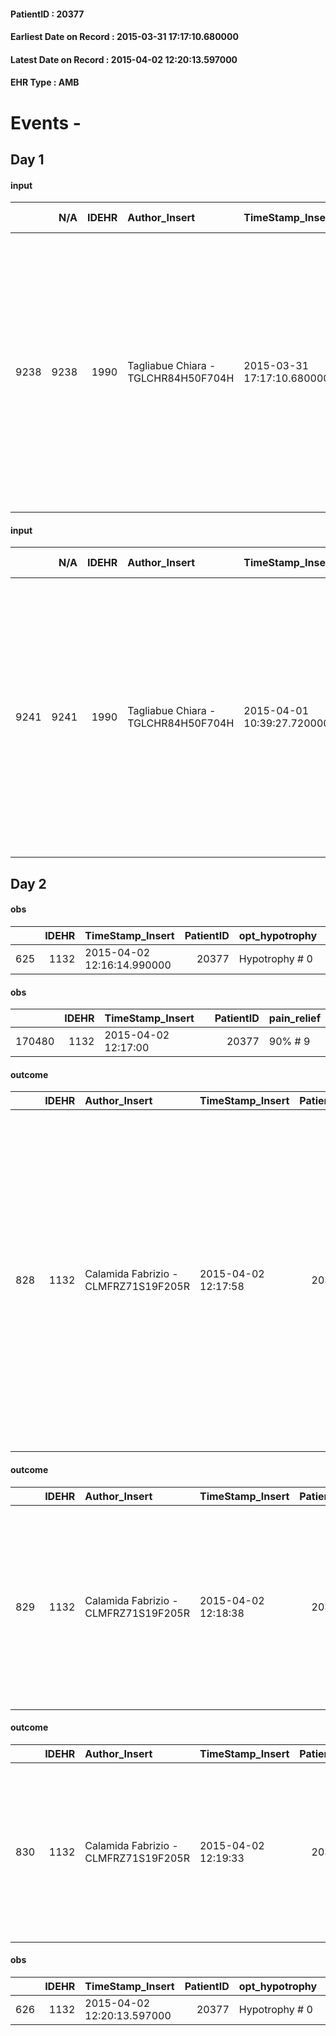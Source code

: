 
#### PatientID : 20377
#### Earliest Date on Record : 2015-03-31 17:17:10.680000
#### Latest Date on Record : 2015-04-02 12:20:13.597000
#### EHR Type : AMB

# Events - 

## Day 1

#### input
|      |    N/A |   IDEHR | Author_Insert                       | TimeStamp_Insert           | EHRType   |   PatientID |   IDDigitalSignDocument | persone_vicine   |   Unnamed: 0_x.1 |   IDANAMNESI_SOCIALE | Patient   | FamigliaAltro   | Paziente_T   | FamigliaAltro_T   |   Non_Rilevabile_x.1 | Note_Non_Rilevabile_x.1   | opt_Problemi   | Note_I                                                                                                                                                                                              | chk_contr_sintomi   | chk_competenza                                 | opt_paziente_a      | opt_famiglia_a   | opt_adeguatezza   | ds_note_ad                                                                                                                                                                                                               | opt_paziente_solo   | ds_note_con                                                    | opt_presente_assente   | Caregiver_principale   | ds_familiari_coinv                                                                                                                                            | opt_necessario   | opt_risorse_ec   | opt_paziente_psi   | opt_Ins_vol   | opt_inv_civile   |   invalidita_perc | Needs               | Domestic partnership   | opt_disponibilita_f   | opt_indennita_acc   | opt_famiglia_psi   | opt_disponibilit_paz   |
|-----:|-------:|--------:|:------------------------------------|:---------------------------|:----------|------------:|------------------------:|:-----------------|-----------------:|---------------------:|:----------|:----------------|:-------------|:------------------|---------------------:|:--------------------------|:---------------|:----------------------------------------------------------------------------------------------------------------------------------------------------------------------------------------------------|:--------------------|:-----------------------------------------------|:--------------------|:-----------------|:------------------|:-------------------------------------------------------------------------------------------------------------------------------------------------------------------------------------------------------------------------|:--------------------|:---------------------------------------------------------------|:-----------------------|:-----------------------|:--------------------------------------------------------------------------------------------------------------------------------------------------------------|:-----------------|:-----------------|:-------------------|:--------------|:-----------------|------------------:|:--------------------|:-----------------------|:----------------------|:--------------------|:-------------------|:-----------------------|
| 9238 |   9238 |    1990 | Tagliabue Chiara - TGLCHR84H50F704H | 2015-03-31 17:17:10.680000 | AMB       |       20377 |                   43991 | N/A              |              761 |                  473 | No#0      | Si#1            | No#0         | Si#1              |                    0 | NR                        | Si#1           | Il paziente crede che il suo problema oncologico sia localizzato esclusivamente a livello osseo e che la RT in corso possa essere risolutiva. La moglie sta prendendo coscienza della terminalit√†. | controllo sintomi#0 | competenza/capacit√† assistenziale caregiver#0 | Sovradimensionate#0 | Congruenti#1     | Da valutare#2     | La moglie √® il care-giver principale, il paziente tende a richiedere attenzioni esclusive alla moglie e assistenza continuativa e ci√≤ sta diventando faticoso per la moglie sia dal punto di vista fisico che emotivo. | No#0                | Vive con la moglie Venera di 73 aa, ex insegnante in pensione. | Presente#1             | wife                   | Tre figli: Paolo, coniugato con figli che vive a Vigevano, Lara coniugata con figli che vive a Bollate e Valeria che convive con il compagno nelle vicinanze. | Si#1             | Adeguate#1       | No#0               | Si#1          | Si#1             |               100 | Clinici#0;Sociali#1 | Coniuge/Convivente#0   | Si#1                  | No#0                | No#0               | No#0                   |

#### input
|      |    N/A |   IDEHR | Author_Insert                       | TimeStamp_Insert           | EHRType   |   PatientID |   IDDigitalSignDocument | persone_vicine   |   Unnamed: 0_x.1 |   IDANAMNESI_SOCIALE | Patient   | FamigliaAltro   | Paziente_T   | FamigliaAltro_T   |   Non_Rilevabile_x.1 | Note_Non_Rilevabile_x.1   | opt_Problemi   | Note_I                                                                                                                                                                                              | chk_contr_sintomi   | chk_competenza                                 | opt_paziente_a      | opt_famiglia_a   | opt_adeguatezza   | ds_note_ad                                                                                                                                                                                                               | opt_paziente_solo   | ds_note_con                                                    | opt_presente_assente   | Caregiver_principale   | ds_familiari_coinv                                                                                                                                            | opt_necessario   | opt_risorse_ec   | opt_paziente_psi   | opt_Ins_vol   | opt_esenzione   | opt_inv_civile   |   invalidita_perc | ds_codice_es   | Needs               | Domestic partnership   | opt_disponibilita_f   | opt_indennita_acc   | opt_famiglia_psi   | opt_disponibilit_paz   |
|-----:|-------:|--------:|:------------------------------------|:---------------------------|:----------|------------:|------------------------:|:-----------------|-----------------:|---------------------:|:----------|:----------------|:-------------|:------------------|---------------------:|:--------------------------|:---------------|:----------------------------------------------------------------------------------------------------------------------------------------------------------------------------------------------------|:--------------------|:-----------------------------------------------|:--------------------|:-----------------|:------------------|:-------------------------------------------------------------------------------------------------------------------------------------------------------------------------------------------------------------------------|:--------------------|:---------------------------------------------------------------|:-----------------------|:-----------------------|:--------------------------------------------------------------------------------------------------------------------------------------------------------------|:-----------------|:-----------------|:-------------------|:--------------|:----------------|:-----------------|------------------:|:---------------|:--------------------|:-----------------------|:----------------------|:--------------------|:-------------------|:-----------------------|
| 9241 |   9241 |    1990 | Tagliabue Chiara - TGLCHR84H50F704H | 2015-04-01 10:39:27.720000 | AMB       |       20377 |                   44295 | N/A              |              764 |                  476 | No#0      | Si#1            | No#0         | Si#1              |                    0 | NR                        | Si#1           | Il paziente crede che il suo problema oncologico sia localizzato esclusivamente a livello osseo e che la RT in corso possa essere risolutiva. La moglie sta prendendo coscienza della terminalit√†. | controllo sintomi#0 | competenza/capacit√† assistenziale caregiver#0 | Sovradimensionate#0 | Congruenti#1     | Da valutare#2     | La moglie √® il care-giver principale, il paziente tende a richiedere attenzioni esclusive alla moglie e assistenza continuativa e ci√≤ sta diventando faticoso per la moglie sia dal punto di vista fisico che emotivo. | No#0                | Vive con la moglie Venera di 73 aa, ex insegnante in pensione. | Presente#1             | wife                   | Tre figli: Paolo, coniugato con figli che vive a Vigevano, Lara coniugata con figli che vive a Bollate e Valeria che convive con il compagno nelle vicinanze. | Si#1             | Adeguate#1       | No#0               | Si#1          | Si#1            | Si#1             |               100 | IC13           | Clinici#0;Sociali#1 | Coniuge/Convivente#0   | Si#1                  | No#0                | No#0               | No#0                   |


## Day 2

#### obs
|     |   IDEHR | TimeStamp_Insert           |   PatientID | opt_hypotrophy   | asthenia     | dyspnoea   | body_temp    | agitation_behavior_freq   | cognitive_state       |
|----:|--------:|:---------------------------|------------:|:-----------------|:-------------|:-----------|:-------------|:--------------------------|:----------------------|
| 625 |    1132 | 2015-04-02 12:16:14.990000 |       20377 | Hypotrophy # 0   | Moderate # 2 | No # 0     | Apyrexia # 0 | agitated at night # 3     | confused at times 0 # |

#### obs
|        |   IDEHR | TimeStamp_Insert    |   PatientID | pain_relief   |
|-------:|--------:|:--------------------|------------:|:--------------|
| 170480 |    1132 | 2015-04-02 12:17:00 |       20377 | 90% # 9       |

#### outcome
|     |   IDEHR | Author_Insert                        | TimeStamp_Insert    |   PatientID |   IDDigitalSignDocument |   IDPAI_VIDAS | opt_problem                                                                |   opt_problem_num | opt_obiettivo                                                   |   opt_obiettivo_num | opt_stato_problema   |   opt_stato_problema_num | opt_interventi                                                                                                                                                                                                                                                                                                                                   |   opt_interventi_num |
|----:|--------:|:-------------------------------------|:--------------------|------------:|------------------------:|--------------:|:---------------------------------------------------------------------------|------------------:|:----------------------------------------------------------------|--------------------:|:---------------------|-------------------------:|:-------------------------------------------------------------------------------------------------------------------------------------------------------------------------------------------------------------------------------------------------------------------------------------------------------------------------------------------------|---------------------:|
| 828 |    1132 | Calamida Fabrizio - CLMFRZ71S19F205R | 2015-04-02 12:17:58 |       20377 |                   44957 |          1832 | Alteration of comfort associated with chronic pain and / or acute # 29 = 0 |                 2 | The patient riferir√ † ¬ † a satisfactory pain control # 56 = 0 |                   1 | Open Problem # 1     |                        1 | Implementation of the IAP - Therapeutic adjustment # 441 = 0; Implementation of the IAP - Administer the drugs correctly according to the prescription # 442 = 0; Implementation of the IAP - Evaluate the effectiveness of drug administration # 443 = 0; Activation of professionals - Request for activation of the physiotherapist # 450 = 0 |                    4 |

#### outcome
|     |   IDEHR | Author_Insert                        | TimeStamp_Insert    |   PatientID |   IDDigitalSignDocument |   IDPAI_VIDAS | opt_problem                   |   opt_problem_num | opt_obiettivo                                                                                              |   opt_obiettivo_num | opt_stato_problema   |   opt_stato_problema_num | opt_interventi                                                                                                                                                                                   |   opt_interventi_num |
|----:|--------:|:-------------------------------------|:--------------------|------------:|------------------------:|--------------:|:------------------------------|------------------:|:-----------------------------------------------------------------------------------------------------------|--------------------:|:---------------------|-------------------------:|:-------------------------------------------------------------------------------------------------------------------------------------------------------------------------------------------------|---------------------:|
| 829 |    1132 | Calamida Fabrizio - CLMFRZ71S19F205R | 2015-04-02 12:18:38 |       20377 |                   44958 |          1833 | Altered sleep / wake # 31 = 0 |                 4 | The patient will report satisfactory conditions in terms of quality both in terms of quantity and # 62 = 0 |                   4 | Open Problem # 1     |                        1 | PAI Implementation - therapeutic upgrading # 519 = 0; PAI Implementation - properly administer the drugs as prescription # 520 = 0; Counseling - Share with caregiver therapeutic path # 523 = 0 |                    4 |

#### outcome
|     |   IDEHR | Author_Insert                        | TimeStamp_Insert    |   PatientID |   IDDigitalSignDocument |   IDPAI_VIDAS | opt_problem                    |   opt_problem_num | opt_obiettivo                                                                                                         |   opt_obiettivo_num | opt_stato_problema   |   opt_stato_problema_num | opt_interventi                                                                                                                                                                                      |   opt_interventi_num |
|----:|--------:|:-------------------------------------|:--------------------|------------:|------------------------:|--------------:|:-------------------------------|------------------:|:----------------------------------------------------------------------------------------------------------------------|--------------------:|:---------------------|-------------------------:|:----------------------------------------------------------------------------------------------------------------------------------------------------------------------------------------------------|---------------------:|
| 830 |    1132 | Calamida Fabrizio - CLMFRZ71S19F205R | 2015-04-02 12:19:33 |       20377 |                   44959 |          1834 | Abnormal neurological # 30 = 0 |                 4 | Reduction and Cancellation of episodes of confusion and / or hallucinations, delirium, psychomotor agitation # 59 = 0 |                   4 | Open Problem # 1     |                        1 | Implementation PAI - Provide simple explanations that do not give rise to misunderstandings # 481 = 0; Education - Educate the caregiver / patient recognition / treatment of the symptom # 486 = 0 |                    4 |

#### obs
|     |   IDEHR | TimeStamp_Insert           |   PatientID | opt_hypotrophy   | chk_eloquence      | asthenia     | dyspnoea   | body_temp    | agitation_behavior_freq   | cognitive_state       |
|----:|--------:|:---------------------------|------------:|:-----------------|:-------------------|:-------------|:-----------|:-------------|:--------------------------|:----------------------|
| 626 |    1132 | 2015-04-02 12:20:13.597000 |       20377 | Hypotrophy # 0   | fluent aphasia # 3 | Moderate # 2 | No # 0     | Apyrexia # 0 | agitated at night # 3     | confused at times 0 # |


